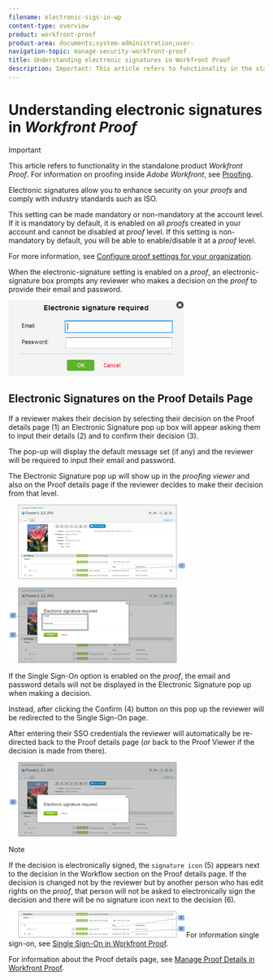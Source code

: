 ```yaml
---
filename: electronic-sigs-in-wp
content-type: overview
product: workfront-proof
product-area: documents;system-administration;user-
navigation-topic: manage-security-workfront-proof
title: Understanding electronic signatures in Workfront Proof
description: Important: This article refers to functionality in the standalone product Workfront Proof. For information on proofing inside Adobe Workfront, see Proofing.
---
```


# Understanding electronic signatures in *Workfront Proof*

>[!IMPORTANT]
>
>This article refers to functionality in the standalone product *Workfront Proof*. For information on proofing inside *Adobe Workfront*, see [Proofing](../../../review-and-approve-work/proofing/proofing.md).

Electronic signatures allow you to enhance security on your *proofs* and comply with industry standards such as ISO.

This setting can be made mandatory or non-mandatory at the account level. If it is mandatory by default, it is enabled on all *proofs* created in your account and cannot be disabled at *proof* level. If this setting is non-mandatory by default, you will be able to enable/disable it at a *proof* level.

For more information, see [Configure proof settings for your organization](../../../administration-and-setup/manage-workfront/configure-proofing/configure-proofing-organization.md).

When the electronic-signature setting is enabled on a *proof*, an electronic-signature box prompts any reviewer who makes a decision on the *proof* to provide their email and password.

![Electronic_sig_required_box.png](assets/electronic-sig-required-box.png)

## Electronic Signatures on the Proof Details Page

If a reviewer makes their decision by selecting their decision on the Proof details page (1) an Electronic Signature pop up box will appear asking them to input their details (2) and to confirm their decision (3).

The pop-up will display the default message set (if any) and the reviewer will be required to input their email and password.

The Electronic Signature pop up will show up in the *proofing viewer* and also on the Proof details page if the reviewer decides to make their decision from that level.

![Electronic_Signature_-_Proof_Details.png](assets/electronic-signature---proof-details-350x146.png)

![Electronic_Signature_-_Proof_Details_2.png](assets/electronic-signature---proof-details-2-350x148.png)

If the Single Sign-On option is enabled on the *proof*, the email and password details will not be displayed in the Electronic Signature pop up when making a decision.

Instead, after clicking the Confirm (4) button on this pop up the reviewer will be redirected to the Single Sign-On page.

After entering their SSO credentials the reviewer will automatically be re-directed back to the Proof details page (or back to the Proof Viewer&nbsp;if the decision is made from there).

![Electronic_Signature_SSO_-_Proof_Details_3.png](assets/electronic-signature-sso---proof-details-3-350x146.png)

>[!NOTE]
>
>If the decision is electronically signed, the `signature icon` (5) appears next to the decision in the Workflow section on the Proof details page. If the decision is changed not by the reviewer but by another person who has edit rights on the *proof*, that person will not be asked to electronically sign the decision and there will be no signature icon next to the decision (6).

![Electronic_Signature_icon.png](assets/electronic-signature-icon-350x52.png)For information single sign-on, see [Single Sign-On in Workfront Proof](../../../workfront-proof/wp-acct-admin/managing-security/single-sign-on-overview.md).

For information about the Proof details page, see [Manage Proof Details in Workfront Proof](../../../workfront-proof/wp-work-proofsfiles/manage-your-work/manage-proof-details.md).&nbsp;
